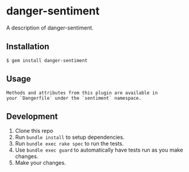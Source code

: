 # danger-sentiment

A description of danger-sentiment.

## Installation

    $ gem install danger-sentiment

## Usage

    Methods and attributes from this plugin are available in
    your `Dangerfile` under the `sentiment` namespace.

## Development

1. Clone this repo
2. Run `bundle install` to setup dependencies.
3. Run `bundle exec rake spec` to run the tests.
4. Use `bundle exec guard` to automatically have tests run as you make changes.
5. Make your changes.

